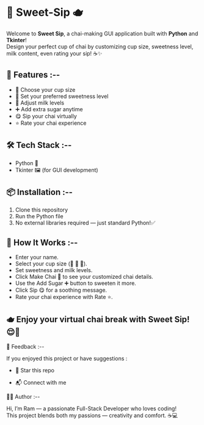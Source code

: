 # 🍵 Sweet-Sip 🫖

Welcome to **Sweet Sip**, a chai-making GUI application built with **Python** and **Tkinter**!  
Design your perfect cup of chai by customizing cup size, sweetness level, milk content, even rating your sip! ☕✨

## 🚀 Features :--
- 🧉 Choose your cup size 
- 🍬 Set your preferred sweetness level 
- 🥛 Adjust milk levels 
- ➕ Add extra sugar anytime
- 😋 Sip your chai virtually
- ⭐ Rate your chai experience

## 🛠️ Tech Stack :--
- Python 🐍
- Tkinter 🖼️ (for GUI development)

## 📦 Installation :--

1. Clone this repository
2. Run the Python file
3. No external libraries required — just standard Python!✅

## 🧪 How It Works :--

- Enter your name.
- Select your cup size (🧉 🥤 🍵).
- Set sweetness and milk levels.
- Click Make Chai 🍵 to see your customized chai details.
- Use the Add Sugar ➕ button to sweeten it more.
- Click Sip 😋 for a soothing message.
- Rate your chai experience with Rate ⭐.

## 🫖 Enjoy your virtual chai break with Sweet Sip! 😌🍪

💬 Feedback :--

If you enjoyed this project or have suggestions :

- 🌟 Star this repo

- 📬 Connect with me

👨‍💻 Author :--

Hi, I’m Ram — a passionate Full-Stack Developer who loves coding!  
This project blends both my passions — creativity and comfort. ☕💻
